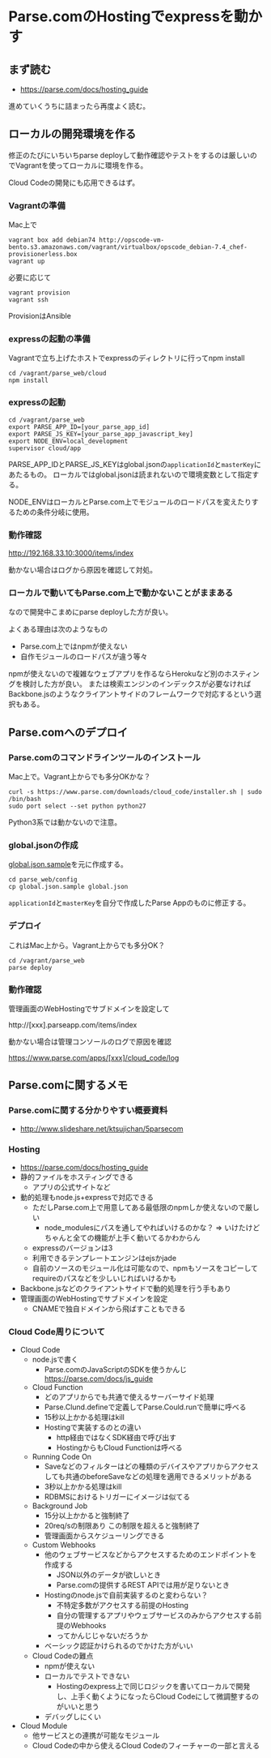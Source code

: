 # Parse.comのHostingでexpressを動かす

## まず読む

* https://parse.com/docs/hosting_guide

進めていくうちに詰まったら再度よく読む。

## ローカルの開発環境を作る

修正のたびにいちいちparse deployして動作確認やテストをするのは厳しいのでVagrantを使ってローカルに環境を作る。

Cloud Codeの開発にも応用できるはず。

### Vagrantの準備

Mac上で

    vagrant box add debian74 http://opscode-vm-bento.s3.amazonaws.com/vagrant/virtualbox/opscode_debian-7.4_chef-provisionerless.box
    vagrant up

必要に応じて

    vagrant provision
    vagrant ssh

ProvisionはAnsible

### expressの起動の準備

Vagrantで立ち上げたホストでexpressのディレクトリに行ってnpm install

    cd /vagrant/parse_web/cloud
    npm install

### expressの起動

    cd /vagrant/parse_web
    export PARSE_APP_ID=[your_parse_app_id]
    export PARSE_JS_KEY=[your_parse_app_javascript_key]
    export NODE_ENV=local_development
    supervisor cloud/app

PARSE_APP_IDとPARSE_JS_KEYはglobal.jsonの`applicationId`と`masterKey`にあたるもの。
ローカルではglobal.jsonは読まれないので環境変数として指定する。

NODE_ENVはローカルとParse.com上でモジュールのロードパスを変えたりするための条件分岐に使用。

### 動作確認

http://192.168.33.10:3000/items/index

動かない場合はログから原因を確認して対処。

### ローカルで動いてもParse.com上で動かないことがままある

なので開発中こまめにparse deployした方が良い。

よくある理由は次のようなもの

* Parse.com上ではnpmが使えない
* 自作モジュールのロードパスが違う等々

npmが使えないので複雑なウェブアプリを作るならHerokuなど別のホスティングを検討した方が良い。
または検索エンジンのインデックスが必要なければBackbone.jsのようなクライアントサイドのフレームワークで対応するという選択もある。

## Parse.comへのデプロイ

### Parse.comのコマンドラインツールのインストール

Mac上で。Vagrant上からでも多分OKかな？

    curl -s https://www.parse.com/downloads/cloud_code/installer.sh | sudo /bin/bash
    sudo port select --set python python27

Python3系では動かないので注意。

### global.jsonの作成

[global.json.sample](https://github.com/akahigeg/parse_com_express_sample/blob/edit-readme/parse_web/config/global.json.sample)を元に作成する。

    cd parse_web/config
    cp global.json.sample global.json

`applicationId`と`masterKey`を自分で作成したParse Appのものに修正する。

### デプロイ

これはMac上から。Vagrant上からでも多分OK？

    cd /vagrant/parse_web
    parse deploy

### 動作確認

管理画面のWebHostingでサブドメインを設定して

http://[xxx].parseapp.com/items/index

動かない場合は管理コンソールのログで原因を確認

https://www.parse.com/apps/[xxx]/cloud_code/log

## Parse.comに関するメモ

### Parse.comに関する分かりやすい概要資料

* http://www.slideshare.net/ktsujichan/5parsecom

### Hosting

* https://parse.com/docs/hosting_guide
* 静的ファイルをホスティングできる
  * アプリの公式サイトなど
* 動的処理もnode.js+expressで対応できる
  * ただしParse.com上で用意してある最低限のnpmしか使えないので厳しい
    * node_modulesにパスを通してやればいけるのかな？ => いけたけどちゃんと全ての機能が上手く動いてるかわからん
  * expressのバージョンは3
  * 利用できるテンプレートエンジンはejsかjade
  * 自前のソースのモジュール化は可能なので、npmもソースをコピーしてrequireのパスなどを少しいじればいけるかも
* Backbone.jsなどのクライアントサイドで動的処理を行う手もあり
* 管理画面のWebHostingでサブドメインを設定
  * CNAMEで独自ドメインから飛ばすこともできる

### Cloud Code周りについて

* Cloud Code
  * node.jsで書く
    * Parse.comのJavaScriptのSDKを使うかんじ　https://parse.com/docs/js_guide
  * Cloud Function
    * どのアプリからでも共通で使えるサーバーサイド処理
    * Parse.Clund.defineで定義してParse.Could.runで簡単に呼べる
    * 15秒以上かかる処理はkill
    * Hostingで実装するのとの違い
      * http経由ではなくSDK経由で呼び出す
      * HostingからもCloud Functionは呼べる
  * Running Code On
    * Saveなどのフィルターはどの種類のデバイスやアプリからアクセスしても共通のbeforeSaveなどの処理を適用できるメリットがある
    * 3秒以上かかる処理はkill
    * RDBMSにおけるトリガーにイメージは似てる
  * Background Job
    * 15分以上かかると強制終了
    * 20req/sの制限あり この制限を超えると強制終了 
    * 管理画面からスケジューリングできる
  * Custom Webhooks
    * 他のウェブサービスなどからアクセスするためのエンドポイントを作成する
      * JSON以外のデータが欲しいとき
      * Parse.comの提供するREST APIでは用が足りないとき
    * Hostingのnode.jsで自前実装するのと変わらない？
       * 不特定多数がアクセスする前提のHosting
       * 自分の管理するアプリやウェブサービスのみからアクセスする前提のWebhooks
       * ってかんじじゃないだろうか
     * ベーシック認証かけられるのでかけた方がいい
  * Cloud Codeの難点
    * npmが使えない
    * ローカルでテストできない
      * Hostingのexpress上で同じロジックを書いてローカルで開発し、上手く動くようになったらCloud Codeにして微調整するのがいいと思う
    * デバッグしにくい
* Cloud Module
  * 他サービスとの連携が可能なモジュール
  * Cloud Codeの中から使えるCloud Codeのフィーチャーの一部と言える





